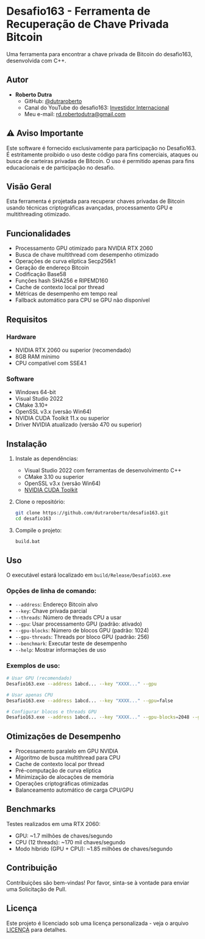 # Desafio163 - Ferramenta de Recuperação de Chave Privada Bitcoin

Uma ferramenta para encontrar a chave privada de Bitcoin do desafio163, desenvolvida com C++.

## Autor
- **Roberto Dutra**
  - GitHub: [@dutraroberto](https://github.com/dutraroberto)
  - Canal do YouTube do desafio163: [Investidor Internacional](https://www.youtube.com/@investidorint)
  - Meu e-mail: [rd.robertodutra@gmail.com](mailto:rd.robertodutra@gmail.com)

## ⚠️ Aviso Importante
Este software é fornecido exclusivamente para participação no Desafio163. É estritamente proibido o uso deste código para fins comerciais, ataques ou busca de carteiras privadas de Bitcoin. O uso é permitido apenas para fins educacionais e de participação no desafio.

## Visão Geral
Esta ferramenta é projetada para recuperar chaves privadas de Bitcoin usando técnicas criptográficas avançadas, processamento GPU e multithreading otimizado.

## Funcionalidades
- Processamento GPU otimizado para NVIDIA RTX 2060
- Busca de chave multithread com desempenho otimizado
- Operações de curva elíptica Secp256k1
- Geração de endereço Bitcoin
- Codificação Base58
- Funções hash SHA256 e RIPEMD160
- Cache de contexto local por thread
- Métricas de desempenho em tempo real
- Fallback automático para CPU se GPU não disponível

## Requisitos
### Hardware
- NVIDIA RTX 2060 ou superior (recomendado)
- 8GB RAM mínimo
- CPU compatível com SSE4.1

### Software
- Windows 64-bit
- Visual Studio 2022
- CMake 3.10+
- OpenSSL v3.x (versão Win64)
- NVIDIA CUDA Toolkit 11.x ou superior
- Driver NVIDIA atualizado (versão 470 ou superior)

## Instalação
1. Instale as dependências:
   - Visual Studio 2022 com ferramentas de desenvolvimento C++
   - CMake 3.10 ou superior
   - OpenSSL v3.x (versão Win64)
   - [NVIDIA CUDA Toolkit](https://developer.nvidia.com/cuda-downloads)

2. Clone o repositório:
   ```bash
   git clone https://github.com/dutraroberto/desafio163.git
   cd desafio163
   ```

3. Compile o projeto:
   ```bash
   build.bat
   ```

## Uso
O executável estará localizado em `build/Release/Desafio163.exe`

### Opções de linha de comando:
- `--address`: Endereço Bitcoin alvo
- `--key`: Chave privada parcial
- `--threads`: Número de threads CPU a usar
- `--gpu`: Usar processamento GPU (padrão: ativado)
- `--gpu-blocks`: Número de blocos GPU (padrão: 1024)
- `--gpu-threads`: Threads por bloco GPU (padrão: 256)
- `--benchmark`: Executar teste de desempenho
- `--help`: Mostrar informações de uso

### Exemplos de uso:
```bash
# Usar GPU (recomendado)
Desafio163.exe --address 1abcd... --key "XXXX..." --gpu

# Usar apenas CPU
Desafio163.exe --address 1abcd... --key "XXXX..." --gpu=false

# Configurar blocos e threads GPU
Desafio163.exe --address 1abcd... --key "XXXX..." --gpu-blocks=2048 --gpu-threads=512
```

## Otimizações de Desempenho
- Processamento paralelo em GPU NVIDIA
- Algoritmo de busca multithread para CPU
- Cache de contexto local por thread
- Pré-computação de curva elíptica
- Minimização de alocações de memória
- Operações criptográficas otimizadas
- Balanceamento automático de carga CPU/GPU

## Benchmarks
Testes realizados em uma RTX 2060:
- GPU: ~1.7 milhões de chaves/segundo
- CPU (12 threads): ~170 mil chaves/segundo
- Modo híbrido (GPU + CPU): ~1.85 milhões de chaves/segundo

## Contribuição
Contribuições são bem-vindas! Por favor, sinta-se à vontade para enviar uma Solicitação de Pull.

## Licença
Este projeto é licenciado sob uma licença personalizada - veja o arquivo [LICENÇA](LICENÇA) para detalhes.
